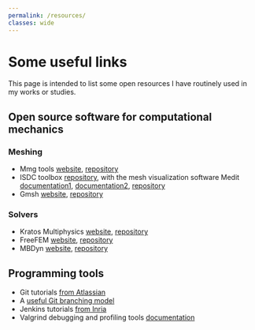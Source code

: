 ```yaml
---
permalink: /resources/
classes: wide
---
```


# Some useful links

This page is intended to list some open resources I have routinely used in my works or studies.

## Open source software for computational mechanics

### Meshing
- Mmg tools [website](https://www.mmgtools.org), [repository](https://github.com/MmgTools)
- ISDC toolbox [repository](https://github.com/ISCDtoolbox), with the mesh visualization software Medit [documentation1](https://hal.inria.fr/inria-00069921/document), [documentation2](https://www.ljll.math.upmc.fr/frey/logiciels/Docmedit.dir/index.html), [repository](https://github.com/ISCDtoolbox/Medit)
- Gmsh [website](https://gmsh.info/), [repository](https://gitlab.onelab.info/gmsh/gmsh)

### Solvers
- Kratos Multiphysics [website](https://www.cimne.com/kratos/), [repository](https://github.com/KratosMultiphysics/Kratos)
- FreeFEM [website](https://freefem.org/), [repository](https://github.com/FreeFem/FreeFem-sources)
- MBDyn [website](https://www.mbdyn.org/), [repository](https://public.gitlab.polimi.it/DAER/mbdyn/-/tree/develop)

## Programming tools
- Git tutorials [from Atlassian](https://www.atlassian.com/git/tutorials)
- A [useful Git branching model](https://nvie.com/posts/a-successful-git-branching-model/)
- Jenkins tutorials [from Inria](https://inria-ci.gitlabpages.inria.fr/doc/page/jenkins_tutorial/)
- Valgrind debugging and profiling tools [documentation](https://www.valgrind.org/docs/)

